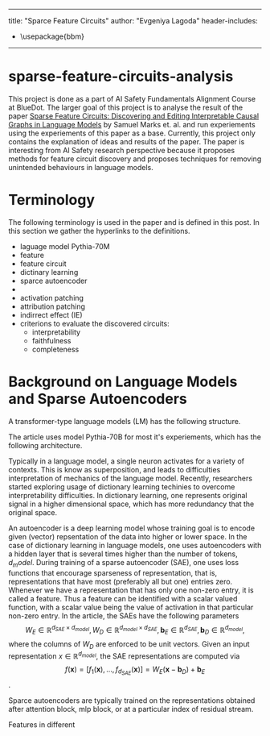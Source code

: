 ----
title: "Sparce Feature Circuits"
author: "Evgeniya Lagoda"
header-includes:
   - \usepackage{bbm}
    
----

# sparse-feature-circuits-analysis

This project is done as a part of AI Safety Fundamentals Alignment Course at BlueDot. The larger goal of this project is to analyse the result of the paper [Sparse Feature Circuits: Discovering and Editing Interpretable Causal Graphs in Language Models](https://arxiv.org/abs/2403.19647) by Samuel Marks et. al. and run experiements using the experiements of this paper as a base. Currently, this project only contains the explanation of ideas and results of the paper. The paper is interesting from AI Safety research perspective because it proposes methods for feature circuit discovery and proposes techniques for removing unintended behaviours in language models.

# Terminology
The following terminology is used in the paper and is defined in this post. In this section we gather the hyperlinks to the definitions.

 - laguage model Pythia-70M
 - feature
 - feature circuit
 - dictinary learning
 - sparce autoencoder
 - 
 - activation patching
 - attribution patching
 - indirrect effect (IE)
 - criterions to evaluate the discovered circuits:
    - interpretability
    - faithfulness
    - completeness


# Background on Language Models and Sparse Autoencoders

A transformer-type language models (LM) has the following structure.

The article uses model Pythia-70B for most it's experiements, which has the following architecture. 

Typically in a language model, a single neuron activates for a variety of contexts. This is know as superposition, and leads to difficulties interpretation of mechanics of the language model. Recently, researchers started exploring usage of dictionary learning techinies to overcome interpretability difficulties. In dictionary learning, one represents original signal in a higher dimensional space, which has more redundancy that the original space.

An autoencoder is a deep learning model whose training goal is to encode given (vector) repsentation of the data into higher or lower space. In the case of dictionary learning in language models, one uses autoencoders with a hidden layer that is several times higher than the number of tokens, $d_model$. During training of a sparse autoencoder (SAE), one uses loss functions that encourage sparseness of representation, that is, representations that have most (preferably all but one) entries zero. Whenever we have a representation that has only one non-zero entry, it is called a feature. Thus a feature can be identified with a scalar valued function, with a scalar value being the value of activation in that particular non-zero entry. In the article, the SAEs have the following parameters
$$W_E\in \mathbb R^{d_{SAE}\times d_{model}}, W_D\in \mathbb R^{d_{model}\times d_{SAE}}, \bm b_E\in \mathbb R^{d_{SAE}}, \bm b_D\in \mathbb R^{d_{model}} ,$$
where the columns of $W_D$ are enforced to be unit vectors. Given an input representation $x\in \mathbb R^{d_{model}}$, the SAE representations are computed via
$$f(\bm x)=[f_1(\bm x), \dots, f_{d_{SAE}}(\bm x)]=W_E(\bm x-\bm b_D)+ \bm b_E $$.




Sparce autoencoders are typically trained on the representations obtained after attention block, mlp block, or at a particular index of residual stream. 

Features in different 

